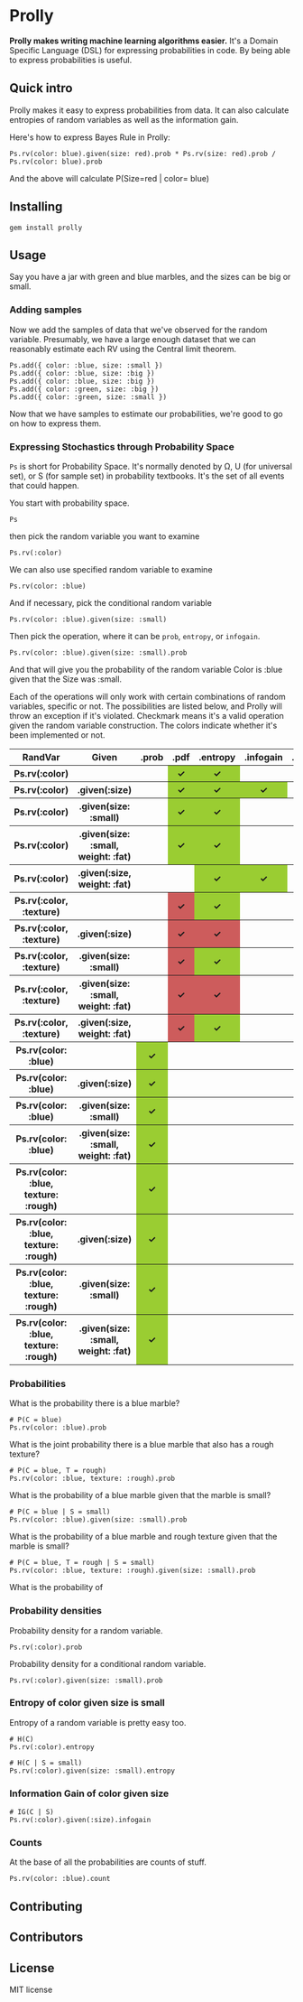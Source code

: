 # Prolly

**Prolly makes writing machine learning algorithms easier.** It's a Domain Specific Language (DSL) for expressing probabilities in code. By being able to express probabilities is useful.

## Quick intro

Prolly makes it easy to express probabilities from data. It can also calculate entropies of random variables 
as well as the information gain.

Here's how to express Bayes Rule in Prolly:

```
Ps.rv(color: blue).given(size: red).prob * Ps.rv(size: red).prob / Ps.rv(color: blue).prob
```

And the above will calculate P(Size=red | color= blue)

## Installing

`gem install prolly`

## Usage

Say you have a jar with green and blue marbles, and the sizes can be big or small. 

### Adding samples

Now we add the samples of data that we've observed for the random variable. Presumably, we have a large
enough dataset that we can reasonably estimate each RV using the Central limit theorem.

```
Ps.add({ color: :blue, size: :small })
Ps.add({ color: :blue, size: :big })
Ps.add({ color: :blue, size: :big })
Ps.add({ color: :green, size: :big })
Ps.add({ color: :green, size: :small })
```

Now that we have samples to estimate our probabilities, we're good to go on how to express them.

### Expressing Stochastics through Probability Space

`Ps` is short for Probability Space. It's normally denoted by &Omega;, U (for universal set), or S (for sample set) in probability textbooks. It's the set of all events that could happen.

You start with probability space.
```
Ps
```
then pick the random variable you want to examine
```
Ps.rv(:color)
```
We can also use specified random variable to examine
```
Ps.rv(color: :blue)
```
And if necessary, pick the conditional random variable
```
Ps.rv(color: :blue).given(size: :small)
```
Then pick the operation, where it can be `prob`, `entropy`, or `infogain`.
```
Ps.rv(color: :blue).given(size: :small).prob
```
And that will give you the probability of the random variable Color is :blue given that the Size was :small. 

Each of the operations will only work with certain combinations of random variables, specific or not. The possibilities are listed below, and Prolly will throw an exception if it's violated. Checkmark means it's a valid operation given the random variable construction. The colors indicate whether it's been implemented or not.

<table>
	<tr>
		<th>RandVar</th>
		<th>Given</th>
		<th>.prob</th>
		<th>.pdf</th>
		<th>.entropy</th>
		<th>.infogain</th>
		<th>.count</th>
	</tr>
	<tr>
		<th>Ps.rv(:color)</th>
		<th/>
		<th/>
		<th style="background-color: yellowgreen">&#10003;</th>
		<th style="background-color: yellowgreen">&#10003;</th>
		<th/>
		<th></th>
	</tr>
	<tr>
		<th>Ps.rv(:color)</th>
		<th>.given(:size)</th>
		<th/>
		<th style="background-color: yellowgreen">&#10003;</th>
		<th style="background-color: yellowgreen">&#10003;</th>
		<th style="background-color: yellowgreen">&#10003;</th>
		<th></th>
	</tr>
	<tr>
		<th>Ps.rv(:color)</th>
		<th>.given(size: :small)</th>
		<th></th>
		<th style="background-color: yellowgreen">&#10003;</th>
		<th style="background-color: yellowgreen">&#10003;</th>
		<th></th>
		<th></th>
	</tr>
	<tr>
		<th>Ps.rv(:color)</th>
		<th>.given(size: :small, weight: :fat)</th>
		<th></th>
		<th style="background-color: yellowgreen">&#10003;</th>
		<th style="background-color: yellowgreen">&#10003;</th>
		<th></th>
		<th></th>
	</tr>
	<tr>
		<th>Ps.rv(:color)</th>
		<th>.given(:size, weight: :fat)</th>
		<th></th>
		<th></th>
		<th style="background-color: yellowgreen">&#10003;</th>
		<th style="background-color: yellowgreen">&#10003;</th>
		<th></th>
	</tr>
	<tr>
		<th>Ps.rv(:color, :texture)</th>
		<th></th>
		<th></th>
		<th style="background-color: indianred">&#10003;</th>
		<th style="background-color: yellowgreen">&#10003;</th>
		<th></th>
		<th></th>
	</tr>
	<tr>
		<th>Ps.rv(:color, :texture)</th>
		<th>.given(:size)</th>
		<th></th>
		<th style="background-color: indianred">&#10003;</th>
		<th style="background-color: indianred">&#10003;</th>
		<th></th>
		<th></th>
	</tr>
	<tr>
		<th>Ps.rv(:color, :texture)</th>
		<th>.given(size: :small)</th>
		<th></th>
		<th style="background-color: indianred">&#10003;</th>
		<th style="background-color: yellowgreen">&#10003;</th>
		<th></th>
		<th></th>
	</tr>
	<tr>
		<th>Ps.rv(:color, :texture)</th>
		<th>.given(size: :small, weight: :fat)</th>
		<th></th>
		<th style="background-color: indianred">&#10003;</th>
		<th style="background-color: indianred">&#10003;</th>
		<th></th>
		<th></th>
	</tr>
	<tr>
		<th>Ps.rv(:color, :texture)</th>
		<th>.given(:size, weight: :fat)</th>
		<th></th>
		<th style="background-color: indianred">&#10003;</th>
		<th style="background-color: yellowgreen">&#10003;</th>
		<th></th>
		<th></th>
	</tr>
	<tr>
		<th>Ps.rv(color: :blue)</th>
		<th></th>
		<th style="background-color: yellowgreen">&#10003;</th>
		<th></th>
		<th></th>
		<th></th>
		<th></th>
	</tr>
	<tr>
		<th>Ps.rv(color: :blue)</th>
		<th>.given(:size)</th>
		<th style="background-color: yellowgreen">&#10003;</th>
		<th></th>
		<th></th>
		<th></th>
		<th></th>
	</tr>
	<tr>
		<th>Ps.rv(color: :blue)</th>
		<th>.given(size: :small)</th>
		<th style="background-color: yellowgreen">&#10003;</th>
		<th></th>
		<th></th>
		<th></th>
		<th></th>
	</tr>
	<tr>
		<th>Ps.rv(color: :blue)</th>
		<th>.given(size: :small, weight: :fat)</th>
		<th style="background-color: yellowgreen">&#10003;</th>
		<th></th>
		<th></th>
		<th></th>
		<th></th>
	</tr>
	<tr>
		<th>Ps.rv(color: :blue, texture: :rough)</th>
		<th></th>
		<th style="background-color: yellowgreen">&#10003;</th>
		<th></th>
		<th></th>
		<th></th>
		<th></th>
	</tr>
	<tr>
		<th>Ps.rv(color: :blue, texture: :rough)</th>
		<th>.given(:size)</th>
		<th style="background-color: yellowgreen">&#10003;</th>
		<th></th>
		<th></th>
		<th></th>
		<th></th>
	</tr>
	<tr>
		<th>Ps.rv(color: :blue, texture: :rough)</th>
		<th>.given(size: :small)</th>
		<th style="background-color: yellowgreen">&#10003;</th>
		<th></th>
		<th></th>
		<th></th>
		<th></th>
	</tr>
	<tr>
		<th>Ps.rv(color: :blue, texture: :rough)</th>
		<th>.given(size: :small, weight: :fat)</th>
		<th style="background-color: yellowgreen">&#10003;</th>
		<th></th>
		<th></th>
		<th></th>
		<th></th>
	</tr>
</table>

### Probabilities

What is the probability there is a blue marble?
```
# P(C = blue)
Ps.rv(color: :blue).prob
```

What is the joint probability there is a blue marble that also has a rough texture?
```
# P(C = blue, T = rough)
Ps.rv(color: :blue, texture: :rough).prob
```

What is the probability of a blue marble given that the marble is small?
```
# P(C = blue | S = small)
Ps.rv(color: :blue).given(size: :small).prob
```

What is the probability of a blue marble and rough texture given that the marble is small?
```
# P(C = blue, T = rough | S = small)
Ps.rv(color: :blue, texture: :rough).given(size: :small).prob
```

What is the probability of 

### Probability densities

Probability density for a random variable.
```
Ps.rv(:color).prob
```

Probability density for a conditional random variable.
```
Ps.rv(:color).given(size: :small).prob
```

### Entropy of color given size is small

Entropy of a random variable is pretty easy too.

```
# H(C)
Ps.rv(:color).entropy
```

```
# H(C | S = small)
Ps.rv(:color).given(size: :small).entropy
```

### Information Gain of color given size

```
# IG(C | S)
Ps.rv(:color).given(:size).infogain
```
### Counts

At the base of all the probabilities are counts of stuff.

```
Ps.rv(color: :blue).count
```

## Contributing

## Contributors

## License

MIT license
